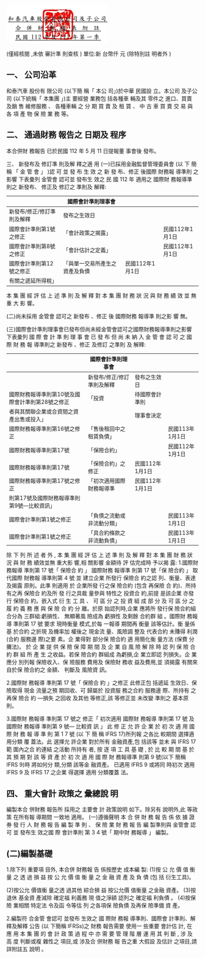 

![0_image_0.png](0_image_0.png)

(僅經核閱 ,未依 審計準 則查核 )
單位:新 台幣仟 元 (除特別註 明者外 )

## 一、 公司沿革

和泰汽車 股份有 限公司 (以下簡 稱「 本公 司」)於中華 民國設 立。本公司 及子公 司 (以下統稱「 本集團 」)主 要經營 業務包 括各種車 輛及其 零件之 進口、買賣 及銷 售 維修服務 、 各種車輛 之 分 期 買 賣 及 租 賃 、 中 古 車 買 賣 交 易 與 各 項 產 物 保 險 業 務 等。

## 二、 通過財務 報告之 日期及 程序

本合併財 務報告 已於民國 112 年 5 月 11 日提報董 事會後 發布。

三、 新發布及 修訂準 則及解 釋之適 用
(一)已採用金融監督管理委員會 (以 下 簡 稱 「 金 管 會 」 )認 可 並 發 布 生 效 之 新 發 布、修正 後國際 財務報 導準則 之影響 下表彙列 金管會 認可並 發布生 效之 民 國 112 年 適用之 國際財 務報導準 則之 新發布、 修正及 修訂之 準則及 解釋:

|                            | 國際會計準則理事會             |                 |                 |
|----------------------------|--------------------------------|-----------------|-----------------|
| 新發布/修正/修訂準則及解釋 | 發布之生效日                   |                 |                 |
| 國際會計準則第1號之修正    | 「會計政策之揭露」             |                 | 民國112年1月1日 |
| 國際會計準則第8號之修正    | 「會計估計之定義」             |                 | 民國112年1月1日 |
| 國際會計準則第12號之修正   | 「與單一交易所產生之資產及負債 | 民國112年1月1日 |                 |
| 有關之遞延所得稅」         |                                |                 |                 |

本 集 團 經 評 估 上 述 準 則 及 解 釋 對 本 集 團 財 務 狀 況 與 財 務 績 效 並 無 重 大 影 響。

(二)尚未採用 金管會 認可之 新發布 、修正 後 國際財務 報導準 則之影 響 無。

(三)國際會計準則理事會已發布但尚未經金管會認可之國際財務報導準則之影響 下表彙列 國 際 會 計 準 則 理 事 會 已 發 布 但 尚 未 納 入 金 管 會 認 可 之 國 際 財 務 報 導準則之 新發布 、修正 及修訂 之準則 及 解釋:

|                                                  | 國際會計準則理事會         |                 |                 |
|--------------------------------------------------|----------------------------|-----------------|-----------------|
|                                                  | 新發布/修正/修訂準則及解釋 | 發布之生效日    |                 |
| 國際財務報導準則第10號及國際會計準則第28號之修正 | 「投資                     | 待國際會計準則  |                 |
| 者與其關聯企業或合資間之資產出售或投入」         |                            | 理事會決定      |                 |
| 國際財務報導準則第16號之修正                     | 「售後租回中之租賃負債」   |                 | 民國113年1月1日 |
| 國際財務報導準則第17號                           | 「保險合約」               |                 | 民國112年1月1日 |
| 國際財務報導準則第17號                           | 「保險合約」之修正         | 民國112年1月1日 |                 |
| 國際財務報導準則第17號之修正                     | 「初次適用國際財務報導準   | 民國112年1月1日 |                 |
| 則第17號及國際財務報導準則第9號—比較資訊」       |                            |                 |                 |
| 國際會計準則第1號之修正                          | 「負債之流動或非流動分類」 |                 | 民國113年1月1日 |
| 國際會計準則第1號之修正                          | 「具合約條款之非流動負債」 |                 | 民國113年1月1日 |

除 下 列 所 述 者 外 , 本 集 團 經 評 估 上 述 準 則 及 解 釋 對 本 集 團 財 務 狀 況 與 財 務 績效並無 重大影 響,相 關影響 金額待 評 估完成時 予以揭 露: 1.國際財 務報導 準則第 17 號「 保險合 約 」
國際財務 報導準 則第 17 號「保 險合約 」 取代國際 財務報 導準則第 4 號 並 建立企業 所發行 保險合 約之認 列、衡量、表達 及揭露 原則。此準 則適用 於 企業所發 行之保 險合約 (包含 再保險 合 約)、所持 有之再 保險合 約及所 發 行之具裁 量參與 特性之 投資合 約,前提 是該企業 亦發行 保險合 約。嵌入式 衍 生 工 具 、 可 區 分 之 投 資 組 成 部 分 及 可 區 分 之 履 約 義 務 應 與 保 險 合 約 分 離。於原 始認列時,企業 應將所 發行保 險合約組 合分為 三群組:虧損性、 無顯著風 險成為 虧損性 及剩餘 合約群 組 。國際財 務報導 準則第 17 號 要求 現時衡量 模式,於每 一報導 期間再 衡量 該等估計。衡 量係基 於合約 之折現 及機率加 權後之 現金流 量、風險調 整及 代表合約 未賺得 利潤(合約 服務邊 際)之要 素。企 業得對 部分保 險合約 適 用簡化衡 量方法 (保費 分攤法)。 於 企 業 提 供 保 險 保 障 期 間 及 企 業 自 風 險 解 除 時 認 列 保 險 合 約 群 組 所 產 生 之收益。若保 險合約 群組成 為虧損,企 業立即認 列損失。企 業應分 別列報 保險收入、保 險服務 費用及 保險財 務收 益及費用,並 須揭露 有關來 自於保 險合約之 金額、 判斷及 風險資 訊。

2.國際財 務報導 準則第 17 號「 保險合 約 」之修正 此修正包 括遞延 生效日、保 險取得 現金 流量之預 期回收、可 歸屬於 投資服 務之合約 服務邊 際、所持有 之再保 險合 約 —損失 之回收 及其他 等修正,該 等修正並 未改變 準則之 基本原 則。

3.國際財 務報導 準則第 17 號之 修正「 初次適用 國際財 務報導 準則第 17 號 及國際財 務報導 準則第 9 號— 比較資 訊 」 此 修 正 允 許 企 業 於 初 次 適 用 國 際 財 務 報 導 準 則 第 1 7 號 (以 下 簡 稱 IFRS 17)所列報 之各比 較期間 選擇適 用分類 覆 蓋法。此 選擇允 許企業 對於所有 金融資產,包 括該等 並未 與 IFRS 17 範 圍內之合 約連結 之活動 所持有 者, 按 逐 項 工 具 基 礎 , 於 比 較 期 間 基 於 其 預 期 對 該 等 資 產 於 初 次 適 用 國 際 財 務報導準 則第 9 號(以下 簡稱 IFRS 9)時 將如何分 類,分類 該等金 融資產。 已適用 IFRS 9 或將同 時初次 適用 IFRS 9 及 IFRS 17 之企業 得選擇 適用 分類覆蓋 法。

## 四、 重大會計 政策之 彙總說 明

編製本合 併財務 報告所 採用之 主要會 計 政策說明 如下。除另有 說明外,此 等政策 在所有報 導期間 一致地 適用。 (一)遵循聲明 本 合 併 財 務 報 告 係 依 據 證 券 發 行 人 財 務 報 告 編 製 準 則 、 保 險 業 財 務 報 告 編 製準則與 金管會 認可 並 發布生 效之國 際 會計準則 第 3 4 號「 期中財 務報導 」 編製。

## (二)編製基礎

1.除下列 重要項 目外, 本合併 財務報 告 係按歷史 成本編 製:
(1)按 公 允 價 值 衡 量 之 透 過 損 益 按 公 允 價 值 衡 量 之 金 融 資 產 及 負 債 (包 括 衍生工具)。

(2)按公允 價值衡 量之透 過其他 綜合損 益 按公允價 值衡量 之金融 資產。 (3)按退休 基金資 產減除 確定福 利義務 現 值之淨額 認列之 確定福 利負債 。 (4)按保險 業相關 特定法 令及函 令等估 列 之各項保 險負債 及再保 險準備 資 產。

2.編製符 合金管 會認可 並發布 生效之 國 際財 務報 導準則、國際會 計準則、解 釋及解釋 公告 (以 下簡稱 IFRSs)之 財務 報告需要 使用一 些重要 會計估 計, 在 應 用 本 集 團 的 會 計 政 策 過 程 中 亦 需 要 管 理 階 層 運 用 其 判 斷 , 涉 及 高 度 判斷或複 雜性之 項目,或 涉及合 併財務 報 告之重 大假設 及估計 之項目,請 詳附註五 說明 。
